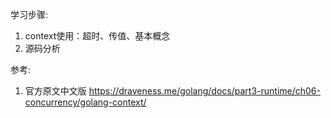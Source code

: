 

学习步骤:
1. context使用：超时、传值、基本概念
2. 源码分析

参考: 
1) 官方原文中文版
https://draveness.me/golang/docs/part3-runtime/ch06-concurrency/golang-context/  
